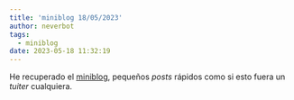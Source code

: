 ```yaml
---
title: 'miniblog 18/05/2023'
author: neverbot
tags:
  - miniblog
date: 2023-05-18 11:32:19
---
```


He recuperado el [miniblog](/tags/miniblog), pequeños _posts_ rápidos como si esto fuera un _tuiter_ cualquiera.
